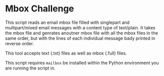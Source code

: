 # Mbox Challenge 

This script reads an email mbox file filled with singlepart
and multipart/mixed email messages with a content  type of 
text/plain. It takes the mbox file and genrates anoutner mbox
file with all the mbox files in the same order, but with the
lines of each individual message bady printed in reverse order.

This tool accepts text (.txt) files as well as mbox (.full) files. 

This script requires `mailbox` be installed within the  Python
environment you are running the script in.
